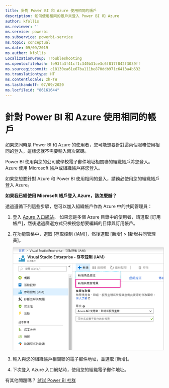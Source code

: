 ```yaml
---
title: 針對 Power BI 和 Azure 使用相同的帳戶
description: 如何使用相同的帳戶來登入 Power BI 和 Azure
author: kfollis
ms.reviewer: ''
ms.service: powerbi
ms.subservice: powerbi-service
ms.topic: conceptual
ms.date: 09/09/2019
ms.author: kfollis
LocalizationGroup: Troubleshooting
ms.openlocfilehash: fe93fa3f41cf1c340b31ce3c6f817f842f3039ff
ms.sourcegitcommit: c18130ea61e67ba111be870ddb971c6413a4b632
ms.translationtype: HT
ms.contentlocale: zh-TW
ms.lasthandoff: 07/09/2020
ms.locfileid: "86161644"
---
```

# <a name="using-the-same-account-for-power-bi-and-azure"></a>針對 Power BI 和 Azure 使用相同的帳戶

如果您同時是 Power BI 和 Azure 的使用者，您可能想要針對這兩個服務使用相同的登入，這樣您就不需要輸入兩次密碼。

Power BI 使用與您的公司或學校電子郵件地址相關聯的組織帳戶將您登入。  Azure 使用 Microsoft 帳戶或組織帳戶將您登入。

如果您想要針對 Azure 和 Power BI 使用相同的登入，請務必使用您的組織帳戶登入 Azure。

**如果我已經使用 Microsoft 帳戶登入 Azure，該怎麼辦？**

透過遵循下列這些步驟，您可以加入組織帳戶作為 Azure 中的共同管理員：

1. 登入 [Azure 入口網站](https://portal.azure.com/)。 如果您是多個 Azure 目錄中的使用者，請選取 [訂用帳戶]，然後透過篩選方式只檢視您想要編輯的目錄與訂用帳戶。

1. 在功能窗格中，選取 [存取控制 (IAM)]，然後選取 [新增] \> [新增共同管理員]。

    ![存取控制的螢幕擷取畫面，其中標示出 [新增共同管理員]。](media/service-admin-how-to-use-the-same-account-as-azure/add-co-administrator.png)

1. 輸入與您的組織帳戶相關聯的電子郵件地址，並選取 [新增]。

1. 下次登入 Azure 入口網站時，使用您的組織電子郵件地址。

有其他問題嗎？ [試試 Power BI 社群](https://community.powerbi.com/)

